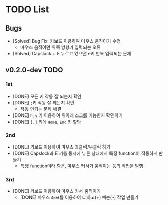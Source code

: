 # TODO List

## Bugs

- [Solved] Bug Fix: 키보드 이용하여 마우스 움직이기 수정
  - 마우스 움직이면 위쪽 방향키 입력되는 오류
- [Solved] Capslock + E 누르고 있으면 e키 반복 입력되는 문제

## v0.2.0-dev TODO

### 1st

- [DONE] 모든 키 작동 잘 되는지 확인
- [DONE] `;`키 작동 잘 되는지 확인
  - 작동 안되는 문제 해결
- [DONE] `h`, `y` 키 이용하여 위아래 스크롤 가능한지 확인하기
- [DONE] `[`, `]` 키에 `Home`, `End` 키 할당

### 2nd

- [DONE] 키보드 이용하여 마우스 좌클릭/우클릭 하기
- [DONE] Capslock과 E 키를 동시에 누른 상태에서 특정 function이 작동하게 만들기
  - 특정 function이라 함은, 마우스 커서가 움직이는 등의 작업을 말함

### 3rd

- [DONE] 키보드 이용하여 마우스 커서 움직이기
  - [DONE] 마우스 좌표를 이용하여 더하고(+) 빼는(-) 작업 만들기
